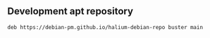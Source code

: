 ## Development apt repository

```
deb https://debian-pm.github.io/halium-debian-repo buster main
```
